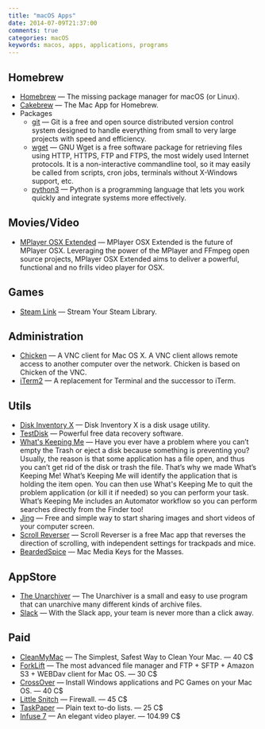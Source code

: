 ```yaml
---
title: "macOS Apps"
date: 2014-07-09T21:37:00
comments: true
categories: macOS
keywords: macos, apps, applications, programs
---
```


## Homebrew
* [Homebrew](http://brew.sh/) — The missing package manager for macOS (or Linux).
* [Cakebrew](https://www.cakebrew.com/) — The Mac App for Homebrew.
* Packages
	* [git](http://git-scm.com/) — Git is a free and open source distributed version control system designed to handle everything from small to very large projects with speed and efficiency.
	* [wget](https://www.gnu.org/software/wget/) — GNU Wget is a free software package for retrieving files using HTTP, HTTPS, FTP and FTPS, the most widely used Internet protocols. It is a non-interactive commandline tool, so it may easily be called from scripts, cron jobs, terminals without X-Windows support, etc.
	* [python3](https://www.python.org/) — Python is a programming language that lets you work quickly and integrate systems more effectively.

## Movies/Video
* [MPlayer OSX Extended](http://mplayerosx.ch/) — MPlayer OSX Extended is the future of MPlayer OSX. Leveraging the power of the MPlayer and FFmpeg open source projects, MPlayer OSX Extended aims to deliver a powerful, functional and no frills video player for OSX.

## Games
* [Steam Link](https://apps.apple.com/ca/app/steam-link/id1246969117) — Stream Your Steam Library.

## Administration
* [Chicken](http://chicken.sourceforge.net/) — A VNC client for Mac OS X. A VNC client allows remote access to another computer over the network. Chicken is based on Chicken of the VNC.
* [iTerm2](http://www.iterm2.com/) — A replacement for Terminal and the successor to iTerm.

## Utils
* [Disk Inventory X](http://www.derlien.com/) — Disk Inventory X is a disk usage utility.
* [TestDisk](http://www.cgsecurity.org/wiki/TestDisk) — Powerful free data recovery software.
* [What's Keeping Me](http://www.hamsoftengineering.com/products/wkm/wkm.html) — Have you ever have a problem where you can’t empty the Trash or eject a disk because something is preventing you? Usually, the reason is that some application has a file open, and thus you can’t get rid of the disk or trash the file. That’s why we made What’s Keeping Me! What’s Keeping Me will identify the application that is holding the item open. You can then use What's Keeping Me to quit the problem application (or kill it if needed) so you can perform your task. What’s Keeping Me includes an Automator workflow so you can perform searches directly from the Finder too!
* [Jing](http://www.techsmith.com/jing.html) — Free and simple way to start sharing images and short videos of your computer screen.
* [Scroll Reverser](https://pilotmoon.com/scrollreverser/) — Scroll Reverser is a free Mac app that reverses the direction of scrolling, with independent settings for trackpads and mice.
* [BeardedSpice](https://beardedspice.github.io/) — Mac Media Keys for the Masses.

## AppStore
* [The Unarchiver](https://apps.apple.com/app/the-unarchiver/id425424353?mt=12&ls=1) — The Unarchiver is a small and easy to use program that can unarchive many different kinds of archive files.
* [Slack](https://apps.apple.com/app/slack/id803453959?ls=1&mt=12) — With the Slack app, your team is never more than a click away.

## Paid
* [CleanMyMac](http://macpaw.com/cleanmymac) — The Simplest, Safest Way to Clean Your Mac. — 40 C$
* [ForkLift](http://www.binarynights.com/forklift/) — The most advanced file manager and FTP + SFTP + Amazon S3 + WEBDav client for Mac OS. — 30 C$
* [CrossOver](http://www.codeweavers.com/products/) — Install Windows applications and PC Games on your Mac OS. — 40 C$
* [Little Snitch](http://www.obdev.at/products/littlesnitch/index.html) — Firewall. — 45 C$
* [TaskPaper](https://www.taskpaper.com/) — Plain text to-do lists. — 25 C$
* [Infuse 7](https://apps.apple.com/app/id1136220934) — An elegant video player. — 104.99 C$
